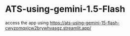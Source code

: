 # ATS-using-gemini-1.5-Flash

access the app using https://ats-using-gemini-15-flash-cwyzomqxjcw2brywhvasgz.streamlit.app/
